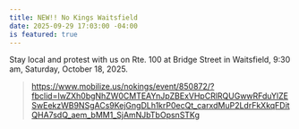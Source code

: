 ```yaml
---
title: NEW!! No Kings Waitsfield
date: 2025-09-29 17:03:00 -04:00
is featured: true
---
```


Stay local and protest with us on Rte. 100 at Bridge Street in Waitsfield, 9:30 am, Saturday, October 18, 2025.

> https://www.mobilize.us/nokings/event/850872/?fbclid=IwZXh0bgNhZW0CMTEAYnJpZBExVHpCRlRQUGwwRFduYlZESwEekzWB9NSgACs9KejGngDLh1krP0ecQt_carxdMuP2LdrFkXkqFDitQHA7sdQ_aem_bMM1_SjAmNJbTbOpsnSTKg